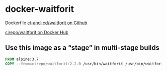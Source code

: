 # docker-waitforit

Dockerfile [ci-and-cd/waitforit on Github](https://github.com/ci-and-cd/waitforit)

[cirepo/waitforit on Docker Hub](https://hub.docker.com/r/cirepo/waitforit/)


## Use this image as a “stage” in multi-stage builds

```dockerfile
FROM alpine:3.7
COPY --from=cirepo/waitforit:2.2.0 /usr/bin/waitforit /usr/bin/waitforit
```
